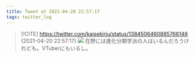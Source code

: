 ```yaml
---
title: Tweet at 2021-04-20 22:57:17
tags: twitter_log
---
```


> [!CITE] https://twitter.com/kaisekiriu/status/1384506460885766148 (2021-04-20 22:57:17)
> ![](https://twitter.com/kaisekiriu/status/1384506460885766148)
> 在野には進化分類学派の人はいるんだろうけれども。VTuberにもいるし。
